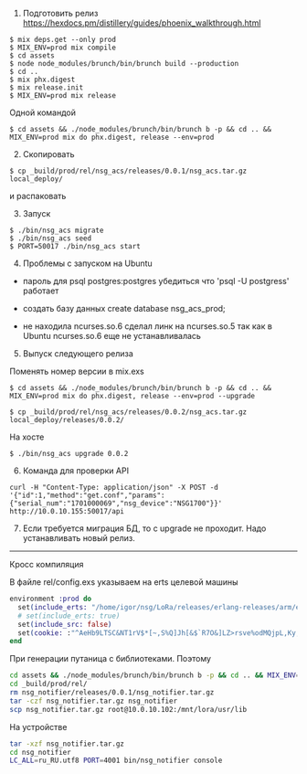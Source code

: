 1. Подготовить релиз
https://hexdocs.pm/distillery/guides/phoenix_walkthrough.html
```
$ mix deps.get --only prod
$ MIX_ENV=prod mix compile
$ cd assets
$ node node_modules/brunch/bin/brunch build --production
$ cd ..
$ mix phx.digest
$ mix release.init
$ MIX_ENV=prod mix release
```

Одной командой
```
$ cd assets && ./node_modules/brunch/bin/brunch b -p && cd .. && MIX_ENV=prod mix do phx.digest, release --env=prod
```

2. Скопировать
```
$ cp _build/prod/rel/nsg_acs/releases/0.0.1/nsg_acs.tar.gz local_deploy/
```
и распаковать

3. Запуск

```
$ ./bin/nsg_acs migrate
$ ./bin/nsg_acs seed
$ PORT=50017 ./bin/nsg_acs start
```


4. Проблемы с запуском на Ubuntu
  - пароль для psql postgres:postgres
  убедиться что 'psql -U postgress' работает

  - создать базу данных
  create database nsg_acs_prod;

  - не находила ncurses.so.6
  сделал линк на ncurses.so.5 так как в Ubuntu ncurses.so.6 еще не устанавливалась


5. Выпуск следующего релиза

  Поменять номер версии в mix.exs

```
$ cd assets && ./node_modules/brunch/bin/brunch b -p && cd .. && MIX_ENV=prod mix do phx.digest, release --env=prod --upgrade

$ cp _build/prod/rel/nsg_acs/releases/0.0.2/nsg_acs.tar.gz local_deploy/releases/0.0.2/
```

На хосте
```
$ ./bin/nsg_acs upgrade 0.0.2
```

6. Команда для проверки API
```
curl -H "Content-Type: application/json" -X POST -d '{"id":1,"method":"get.conf","params":{"serial_num":"1701000069","nsg_device":"NSG1700"}}' http://10.0.10.155:50017/api
```
7. Если требуется миграция БД, то с upgrade не проходит.
Надо устанавливать новый релиз.




--------------

Кросс компиляция

 В файле rel/config.exs указываем на erts целевой машины

``` elixir
environment :prod do
  set(include_erts: "/home/igor/nsg/LoRa/releases/erlang-releases/arm/erlang")
  # set(include_erts: true)
  set(include_src: false)
  set(cookie: :"^AeHb9LTSC&NT1rV$*[~,S%Q]Jh[&$`R7O&]LZ>rsve%odMQjpL,Ky;tx.X4O0({")
end
```
При генерации путаница с библиотеками. Поэтому

``` bash
cd assets && ./node_modules/brunch/bin/brunch b -p && cd .. && MIX_ENV=prod mix do phx.digest, release --env=prod
cd _build/prod/rel/
rm nsg_notifier/releases/0.0.1/nsg_notifier.tar.gz
tar -czf nsg_notifier.tar.gz nsg_notifier
scp nsg_notifier.tar.gz root@10.0.10.102:/mnt/lora/usr/lib
```

На устройстве
``` bash
tar -xzf nsg_notifier.tar.gz
cd nsg_notifier
LC_ALL=ru_RU.utf8 PORT=4001 bin/nsg_notifier console
```
